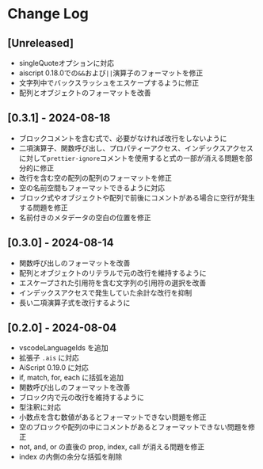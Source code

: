 # Change Log

## [Unreleased]

- singleQuoteオプションに対応
- aiscript 0.18.0での`&&`および`||`演算子のフォーマットを修正
- 文字列中でバックスラッシュをエスケープするように修正
- 配列とオブジェクトのフォーマットを改善

## [0.3.1] - 2024-08-18

- ブロックコメントを含む式で、必要がなければ改行をしないように
- 二項演算子、関数呼び出し、プロパティーアクセス、インデックスアクセスに対して`prettier-ignore`コメントを使用すると式の一部が消える問題を部分的に修正
- 改行を含む空の配列の配列のフォーマットを修正
- 空の名前空間もフォーマットできるように対応
- ブロック式やオブジェクトや配列で前後にコメントがある場合に空行が発生する問題を修正
- 名前付きのメタデータの空白の位置を修正

## [0.3.0] - 2024-08-14

- 関数呼び出しのフォーマットを改善
- 配列とオブジェクトのリテラルで元の改行を維持するように
- エスケープされた引用符を含む文字列の引用符の選択を改善
- インデックスアクセスで発生していた余計な改行を抑制
- 長い二項演算子式を改行するように

## [0.2.0] - 2024-08-04

- vscodeLanguageIds を追加
- 拡張子 `.ais` に対応
- AiScript 0.19.0 に対応
- if, match, for, each に括弧を追加
- 関数呼び出しのフォーマットを改善
- ブロック内で元の改行を維持するように
- 型注釈に対応
- 小数点を含む数値があるとフォーマットできない問題を修正
- 空のブロックや配列の中にコメントがあるとフォーマットできない問題を修正
- not, and, or の直後の prop, index, call が消える問題を修正
- index の内側の余分な括弧を削除
